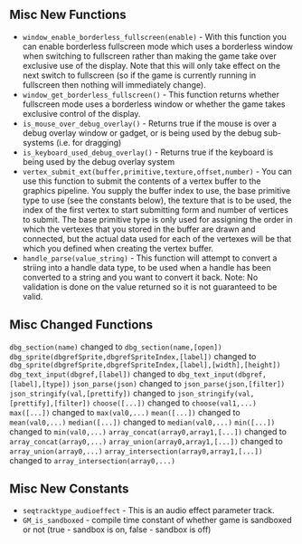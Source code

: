 ## Misc New Functions

- `window_enable_borderless_fullscreen(enable)` - With this function you can enable borderless fullscreen mode which uses a borderless window when switching to fullscreen rather than making the game take over exclusive use of the display. Note that this will only take effect on the next switch to fullscreen (so if the game is currently running in fullscreen then nothing will immediately change).
- `window_get_borderless_fullscreen()` - This function returns whether fullscreen mode uses a borderless window or whether the game takes exclusive control of the display.
- `is_mouse_over_debug_overlay()` - Returns true if the mouse is over a debug overlay window or gadget, or is being used by the debug sub-systems (i.e. for dragging)
- `is_keyboard_used_debug_overlay()` - Returns true if the keyboard is being used by the debug overlay system
- `vertex_submit_ext(buffer,primitive,texture,offset,number)` - You can use this function to submit the contents of a vertex buffer to the graphics pipeline. You supply the buffer index to use, the base primitive type to use (see the constants below), the texture that is to be used, the index of the first vertex to start submitting form and number of vertices to submit. The base primitive type is only used for assigning the order in which the vertexes that you stored in the buffer are drawn and connected, but the actual data used for each of the vertexes will be that which you defined when creating the vertex buffer.
- `handle_parse(value_string)` - This function will attempt to convert a striing into a handle data type, to be used when a handle has been converted to a string and you want to convert it back. Note: No validation is done on the value returned so it is not guaranteed to be valid.

## Misc Changed Functions

`dbg_section(name)` changed to `dbg_section(name,[open])`
`dbg_sprite(dbgrefSprite,dbgrefSpriteIndex,[label])` changed to `dbg_sprite(dbgrefSprite,dbgrefSpriteIndex,[label],[width],[height])`
`dbg_text_input(dbgref,[label])` changed to `dbg_text_input(dbgref,[label],[type])`
`json_parse(json)` changed to `json_parse(json,[filter])`
`json_stringify(val,[prettify])` changed to `json_stringify(val,[prettify],[filter])`
`choose([...])` changed to `choose(val1,...)`
`max([...])` changed to `max(val0,...)`
`mean([...])` changed to `mean(val0,...)`
`median([...])` changed to `median(val0,...)`
`min([...])` changed to `min(val0,...)`
`array_concat(array0,array1,[...])` changed to `array_concat(array0,...)`
`array_union(array0,array1,[...])` changed to `array_union(array0,...)`
`array_intersection(array0,array1,[...])` changed to `array_intersection(array0,...)`

## Misc New Constants

- `seqtracktype_audioeffect` - This is an audio effect parameter track.
- `GM_is_sandboxed` - compile time constant of whether game is sandboxed or not (true - sandbox is on, false - sandbox is off)

